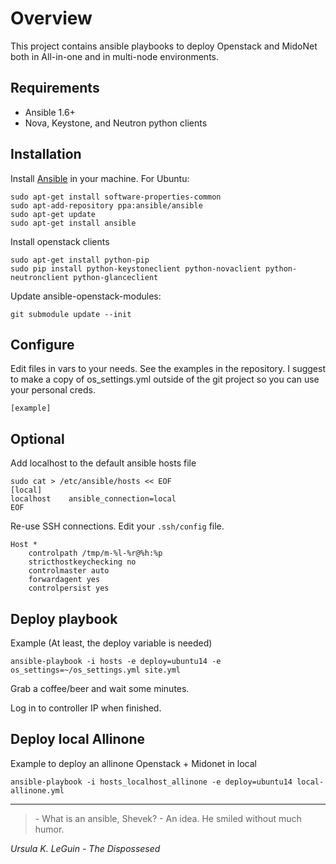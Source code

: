 Overview
========

This project contains ansible playbooks to deploy Openstack and MidoNet both
in All-in-one and in multi-node environments.

Requirements
------------

- Ansible 1.6+
- Nova, Keystone, and Neutron python clients

Installation
------------

Install [Ansible](http://www.ansible.com) in your machine. For Ubuntu:

```
sudo apt-get install software-properties-common
sudo apt-add-repository ppa:ansible/ansible
sudo apt-get update
sudo apt-get install ansible
```

Install openstack clients

```
sudo apt-get install python-pip
sudo pip install python-keystoneclient python-novaclient python-neutronclient python-glanceclient
```

Update ansible-openstack-modules:

```
git submodule update --init
```

Configure
---------

Edit files in vars to your needs. See the examples in the repository.
I suggest to make a copy of os\_settings.yml outside of the git project so you
can use your personal creds.

```
[example]
```

Optional
--------

Add localhost to the default ansible hosts file

```
sudo cat > /etc/ansible/hosts << EOF
[local]
localhost    ansible_connection=local
EOF
```

Re-use SSH connections. Edit your ```.ssh/config``` file.

```
Host *
    controlpath /tmp/m-%l-%r@%h:%p
    stricthostkeychecking no
    controlmaster auto
    forwardagent yes
    controlpersist yes
```

Deploy playbook
---------------

Example (At least, the deploy variable is needed)

```
ansible-playbook -i hosts -e deploy=ubuntu14 -e os_settings=~/os_settings.yml site.yml
```

Grab a coffee/beer and wait some minutes.

Log in to controller IP when finished.

Deploy local Allinone
---------------------

Example to deploy an allinone Openstack + Midonet in local

```
ansible-playbook -i hosts_localhost_allinone -e deploy=ubuntu14 local-allinone.yml
```

***

> \- What is an ansible, Shevek?
> \- An idea.
> He smiled without much humor.

*Ursula K. LeGuin - The Dispossesed*
